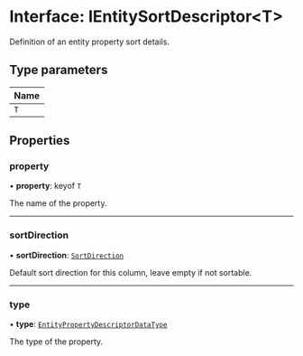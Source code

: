 # Interface: IEntitySortDescriptor\<T\>

Definition of an entity property sort details.

## Type parameters

| Name |
| :------ |
| `T` |

## Properties

### property

• **property**: keyof `T`

The name of the property.

___

### sortDirection

• **sortDirection**: [`SortDirection`](../enums/SortDirection.md)

Default sort direction for this column, leave empty if not sortable.

___

### type

• **type**: [`EntityPropertyDescriptorDataType`](../globals.md#entitypropertydescriptordatatype)

The type of the property.
